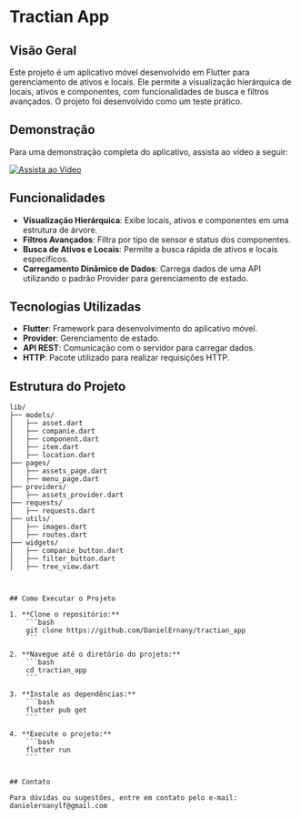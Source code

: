 # Tractian App

## Visão Geral

Este projeto é um aplicativo móvel desenvolvido em Flutter para gerenciamento de ativos e locais. Ele permite a visualização hierárquica de locais, ativos e componentes, com funcionalidades de busca e filtros avançados. O projeto foi desenvolvido como um teste prático.

## Demonstração

Para uma demonstração completa do aplicativo, assista ao vídeo a seguir:

[![Assista ao Vídeo](https://img.youtube.com/vi/KyrSqBhYLS0/maxresdefault.jpg)](https://www.youtube.com/watch?v=KyrSqBhYLS0)

## Funcionalidades

- **Visualização Hierárquica**: Exibe locais, ativos e componentes em uma estrutura de árvore.
- **Filtros Avançados**: Filtra por tipo de sensor e status dos componentes.
- **Busca de Ativos e Locais**: Permite a busca rápida de ativos e locais específicos.
- **Carregamento Dinâmico de Dados**: Carrega dados de uma API utilizando o padrão Provider para gerenciamento de estado.

## Tecnologias Utilizadas

- **Flutter**: Framework para desenvolvimento do aplicativo móvel.
- **Provider**: Gerenciamento de estado.
- **API REST**: Comunicação com o servidor para carregar dados.
- **HTTP**: Pacote utilizado para realizar requisições HTTP.

## Estrutura do Projeto

```plaintext
lib/
├── models/
│   ├── asset.dart
│   ├── companie.dart
│   ├── component.dart
│   ├── item.dart
│   ├── location.dart
├── pages/
│   ├── assets_page.dart
│   ├── menu_page.dart
├── providers/
│   ├── assets_provider.dart
├── requests/
│   ├── requests.dart
├── utils/
│   ├── images.dart
│   ├── routes.dart
├── widgets/
│   ├── companie_button.dart
│   ├── filter_button.dart
│   ├── tree_view.dart



## Como Executar o Projeto

1. **Clone o repositório:**
    ```bash
    git clone https://github.com/DanielErnany/tractian_app
    ```

2. **Navegue até o diretório do projeto:**
    ```bash
    cd tractian_app
    ```

3. **Instale as dependências:**
    ```bash
    flutter pub get
    ```

4. **Execute o projeto:**
    ```bash
    flutter run
    ```


## Contato

Para dúvidas ou sugestões, entre em contato pelo e-mail: danielernanylf@gmail.com
